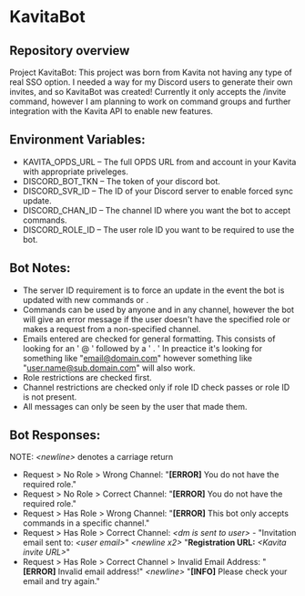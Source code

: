 # **KavitaBot**
## **Repository overview**

Project KavitaBot: This project was born from Kavita not having any type of real SSO option. I needed a way for my Discord users to generate their own invites, and so KavitaBot was created! Currently it only accepts the /invite command, however I am planning to work on command groups and further integration with the Kavita API to enable new features.

## **Environment Variables:**
- KAVITA_OPDS_URL – The full OPDS URL from and account in your Kavita with appropriate priveleges.
- DISCORD_BOT_TKN – The token of your discord bot.
- DISCORD_SVR_ID – The ID of your Discord server to enable forced sync update.
- DISCORD_CHAN_ID – The channel ID where you want the bot to accept commands.
- DISCORD_ROLE_ID – The user role ID you want to be required to use the bot.

## **Bot Notes:**
- The server ID requirement is to force an update in the event the bot is updated with new commands or .
- Commands can be used by anyone and in any channel, however the bot will give an error message if the user doesn't have the specified role or makes a request from a non-specified channel.
- Emails entered are checked for general formatting. This consists of looking for an ' @ ' followed by a ' . ' In preactice it's looking for something like "email@domain.com" however something like "user.name@sub.domain.com" will also work.
- Role restrictions are checked first.
- Channel restrictions are checked only if role ID check passes or role ID is not present.
- All messages can only be seen by the user that made them.

 ## **Bot Responses:**
 NOTE: *\<newline\>* denotes a carriage return
 - Request > No Role > Wrong Channel: "**[ERROR]** You do not have the required role."
 - Request > No Role > Correct Channel: "**[ERROR]** You do not have the required role."
 - Request > Has Role > Wrong Channel: "**[ERROR]** This bot only accepts commands in a specific channel."
 - Request > Has Role > Correct Channel: *\<dm is sent to user\>* - "Invitation email sent to: *\<user email\>*" *\<newline x2\>* "**Registration URL:** *\<Kavita invite URL\>*"
 - Request > Has Role > Correct Channel > Invalid Email Address: "**[ERROR]** Invalid email address!" *\<newline\>* "**[INFO]** Please check your email and try again."
